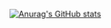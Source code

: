 [![Anurag's GitHub stats](https://github-readme-stats.vercel.app/api?username=frai7ty&bg_color=1e1e2e&text_color=cdd6f4&icon_color=cba6f7&title_color=94e2d5)](https://github.com/anuraghazra/github-readme-stats)
